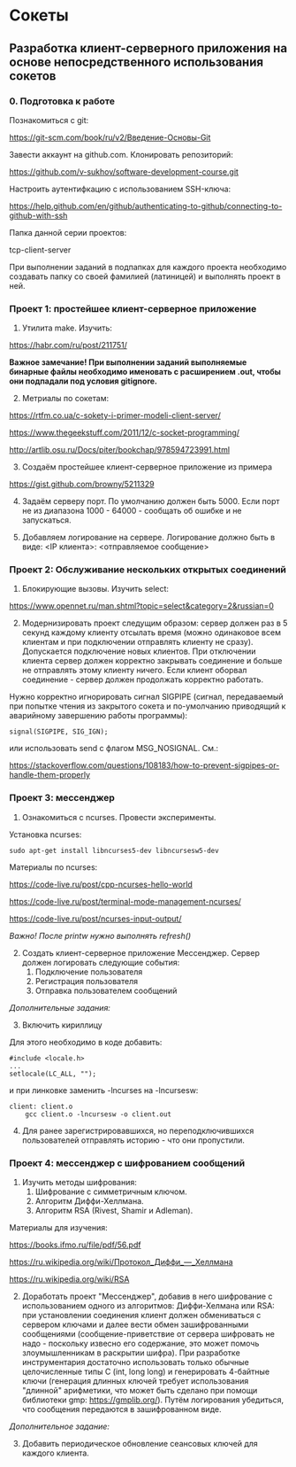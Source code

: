 # Сокеты
## Разработка клиент-серверного приложения на основе непосредственного использования сокетов

### 0. Подготовка к работе

Познакомиться с git:

https://git-scm.com/book/ru/v2/Введение-Основы-Git

Завести аккаунт на github.com. Клонировать репозиторий:

https://github.com/v-sukhov/software-development-course.git

Настроить аутентифкацию с использованием SSH-ключа:

https://help.github.com/en/github/authenticating-to-github/connecting-to-github-with-ssh

Папка данной серии проектов:

tcp-client-server

При выполнении заданий в подпапках для каждого проекта необходимо создавать папку со своей фамилией (латиницей) и выполнять проект в ней.

### Проект 1: простейшее клиент-серверное приложение

1. Утилита make. Изучить:

https://habr.com/ru/post/211751/

**Важное замечание! При выполнении заданий выполняемые бинарные файлы необходимо именовать с расширением .out, чтобы они подпадали под условия gitignore.**

2. Метриалы по сокетам:

https://rtfm.co.ua/c-sokety-i-primer-modeli-client-server/

https://www.thegeekstuff.com/2011/12/c-socket-programming/

http://artlib.osu.ru/Docs/piter/bookchap/978594723991.html

3. Создаём простейшее клиент-серверное приложение из примера

https://gist.github.com/browny/5211329

4. Задаём серверу порт. По умолчанию должен быть 5000. Если порт не из диапазона 1000 - 64000 - сообщать об ошибке и не запускаться.

5. Добавляем логирование на сервере. Логирование должно быть в виде:
<IP клиента>: <отправляемое сообщение>


### Проект 2: Обслуживание нескольких открытых соединений

1. Блокирующие вызовы. Изучить select:

https://www.opennet.ru/man.shtml?topic=select&category=2&russian=0

2. Модернизировать проект следущим образом: сервер должен раз в 5 секунд каждому клиенту отсылать время (можно одинаковое всем клиентам и
при подключении отправлять клиенту не сразу). Допускается подключение новых клиентов. При отключении клиента сервер должен корректно закрывать
соединение и больше не отправлять этому клиенту ничего. Если клиент оборвал соединение - сервер должен продолжать корректно работать.

Нужно корректно игнорировать сигнал SIGPIPE (сигнал, передаваемый при попытке чтения из закрытого сокета и по-умолчанию приводящий к аварийному завершению работы программы):

	signal(SIGPIPE, SIG_IGN);
	
или использовать send с флагом MSG_NOSIGNAL. См.:

https://stackoverflow.com/questions/108183/how-to-prevent-sigpipes-or-handle-them-properly
		

### Проект 3: мессенджер

1. Ознакомиться с ncurses. Провести эксперименты.

Установка ncurses:

	sudo apt-get install libncurses5-dev libncursesw5-dev

Материалы по ncurses:

https://code-live.ru/post/cpp-ncurses-hello-world

https://code-live.ru/post/terminal-mode-management-ncurses/

https://code-live.ru/post/ncurses-input-output/

*Важно! После printw нужно выполнять refresh()*

2. Создать клиент-серверное приложение Мессенджер. Сервер должен логировать следующие события:
	1. Подключение пользователя
	2. Регистрация пользователя
	3. Отправка пользователем сообщений

*Дополнительные задания:*

3. Включить кириллицу

Для этого необходимо в коде добавить:

	#include <locale.h>
	...
	setlocale(LC_ALL, "");

и при линковке заменить -lnсurses на -lncursesw:

	client: client.o
		gcc client.o -lncursesw -o client.out

4. Для ранее зарегистрировавшихся, но переподключившихся пользователей отправлять историю - что они пропустили.
	

### Проект 4: мессенджер с шифрованием сообщений

1. Изучить методы шифрования:
	1. Шифрование с симметричным ключом.
	2. Алгоритм Диффи-Хеллмана.
	3. Алгоритм RSA (Rivest, Shamir и Adleman).

Материалы для изучения:

https://books.ifmo.ru/file/pdf/56.pdf

https://ru.wikipedia.org/wiki/Протокол_Диффи_—_Хеллмана

https://ru.wikipedia.org/wiki/RSA
	
2. Доработать проект "Мессенджер", добавив в него шифрование с использованием одного из алгоритмов: Диффи-Хелмана или RSA: при установлении соединения клиент должен обмениваться с сервером ключами и далее вести обмен зашифрованными сообщениями (сообщение-приветствие от сервера шифровать не надо - поскольку извесно его содержание, это может помочь злоумышленникам в раскрытии шифра). При разработке инструментария достаточно использовать только обычные целочисленные типы C (int, long long) и генерировать 4-байтные ключи (генерация длинных ключей требует использования "длинной" арифметики, что может быть сделано при помощи библиотеки gmp: https://gmplib.org/). Путём логирования убедиться, что сообщения передаются в зашифрованном виде.

*Дополнительное задание:*

3. Добавить периодическое обновление сеансовых ключей для каждого клиента.

	
